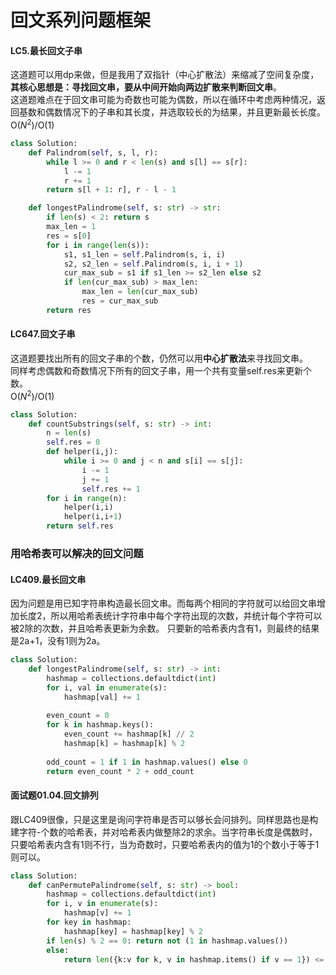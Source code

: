 # 回文系列问题框架

#### LC5.最长回文子串
这道题可以用dp来做，但是我用了双指针（中心扩散法）来缩减了空间复杂度，**其核心思想是：寻找回文串，要从中间开始向两边扩散来判断回文串**。  
这道题难点在于回文串可能为奇数也可能为偶数，所以在循环中考虑两种情况，返回基数和偶数情况下的子串和其长度，并选取较长的为结果，并且更新最长长度。  
O($N^2$)/O($1$)
```python
class Solution:
    def Palindrom(self, s, l, r):
        while l >= 0 and r < len(s) and s[l] == s[r]:
            l -= 1
            r += 1
        return s[l + 1: r], r - l - 1

    def longestPalindrome(self, s: str) -> str:
        if len(s) < 2: return s
        max_len = 1
        res = s[0]
        for i in range(len(s)):
            s1, s1_len = self.Palindrom(s, i, i)
            s2, s2_len = self.Palindrom(s, i, i + 1)
            cur_max_sub = s1 if s1_len >= s2_len else s2
            if len(cur_max_sub) > max_len:
                max_len = len(cur_max_sub)
                res = cur_max_sub
        return res
```

#### LC647.回文子串
这道题要找出所有的回文子串的个数，仍然可以用**中心扩散法**来寻找回文串。  
同样考虑偶数和奇数情况下所有的回文子串，用一个共有变量self.res来更新个数。  
O($N^2$)/O($1$)
```python
class Solution:
    def countSubstrings(self, s: str) -> int:
        n = len(s)
        self.res = 0
        def helper(i,j):
            while i >= 0 and j < n and s[i] == s[j]:
                i -= 1
                j += 1
                self.res += 1
        for i in range(n):
            helper(i,i)
            helper(i,i+1)
        return self.res
```


### 用哈希表可以解决的回文问题
#### LC409.最长回文串
因为问题是用已知字符串构造最长回文串。而每两个相同的字符就可以给回文串增加长度2，所以用哈希表统计字符串中每个字符出现的次数，并统计每个字符可以被2除的次数，并且哈希表更新为余数。
只要新的哈希表内含有1，则最终的结果是2a+1，没有1则为2a。
```python
class Solution:
    def longestPalindrome(self, s: str) -> int:
        hashmap = collections.defaultdict(int)
        for i, val in enumerate(s):
            hashmap[val] += 1
        
        even_count = 0
        for k in hashmap.keys():
            even_count += hashmap[k] // 2
            hashmap[k] = hashmap[k] % 2
        
        odd_count = 1 if 1 in hashmap.values() else 0
        return even_count * 2 + odd_count
```

#### 面试题01.04.回文排列
跟LC409很像，只是这里是询问字符串是否可以够长会问排列。同样思路也是构建字符-个数的哈希表，并对哈希表内做整除2的求余。当字符串长度是偶数时，只要哈希表内含有1则不行，当为奇数时，只要哈希表内的值为1的个数小于等于1则可以。
```python
class Solution:
    def canPermutePalindrome(self, s: str) -> bool:
        hashmap = collections.defaultdict(int)
        for i, v in enumerate(s):
            hashmap[v] += 1
        for key in hashmap:
            hashmap[key] = hashmap[key] % 2
        if len(s) % 2 == 0: return not (1 in hashmap.values())
        else:
            return len({k:v for k, v in hashmap.items() if v == 1}) <= 1
```
